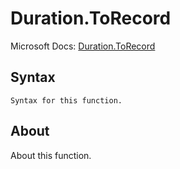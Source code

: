 # Duration.ToRecord

Microsoft Docs: [Duration.ToRecord](https://docs.microsoft.com/en-us/powerquery-m/duration-torecord)

## Syntax

```
Syntax for this function.
```

## About

About this function.

